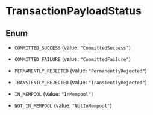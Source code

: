 

# TransactionPayloadStatus

## Enum


* `COMMITTED_SUCCESS` (value: `"CommittedSuccess"`)

* `COMMITTED_FAILURE` (value: `"CommittedFailure"`)

* `PERMANENTLY_REJECTED` (value: `"PermanentlyRejected"`)

* `TRANSIENTLY_REJECTED` (value: `"TransientlyRejected"`)

* `IN_MEMPOOL` (value: `"InMempool"`)

* `NOT_IN_MEMPOOL` (value: `"NotInMempool"`)



